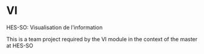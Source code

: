 # VI
HES-SO: Visualisation de l'information

This is a team project required by the VI module in the context of the master at HES-SO
